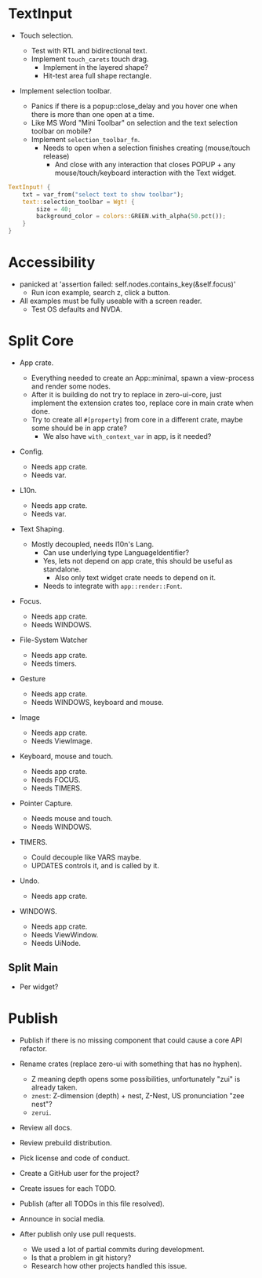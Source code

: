 # TextInput

* Touch selection.
    - Test with RTL and bidirectional text.
    - Implement `touch_carets` touch drag.
        - Implement in the layered shape?
        - Hit-test area full shape rectangle.

* Implement selection toolbar.
    - Panics if there is a popup::close_delay and you hover one when there is more than one open at a time.
    - Like MS Word "Mini Toolbar" on selection and the text selection toolbar on mobile?
    - Implement `selection_toolbar_fn`.
        - Needs to open when a selection finishes creating (mouse/touch release)
            - And close with any interaction that closes POPUP + any mouse/touch/keyboard interaction with the Text widget.
```rust
TextInput! {
    txt = var_from("select text to show toolbar");
    text::selection_toolbar = Wgt! {
        size = 40;
        background_color = colors::GREEN.with_alpha(50.pct());
    }
}
```

# Accessibility

*  panicked at 'assertion failed: self.nodes.contains_key(&self.focus)'
    - Run icon example, search z, click a button.
* All examples must be fully useable with a screen reader.
    - Test OS defaults and NVDA.

# Split Core

* App crate.
    - Everything needed to create an App::minimal, spawn a view-process and render some nodes.
    - After it is building do not try to replace in zero-ui-core, just implement the extension
      crates too, replace core in main crate when done.
    - Try to create all `#[property]` from core in a different crate, maybe some should be in app crate?
        - We also have `with_context_var` in app, is it needed?

* Config.
    - Needs app crate.
    - Needs var.

* L10n.
    - Needs app crate.
    - Needs var.

* Text Shaping.
    - Mostly decoupled, needs l10n's Lang.
        - Can use underlying type LanguageIdentifier?
        - Yes, lets not depend on app crate, this should be useful as standalone.
            - Also only text widget crate needs to depend on it.
        - Needs to integrate with `app::render::Font`.

* Focus.
    - Needs app crate.
    - Needs WINDOWS.

- File-System Watcher
    - Needs app crate.
    - Needs timers.

- Gesture
    - Needs app crate.
    - Needs WINDOWS, keyboard and mouse.

- Image
    - Needs app crate.
    - Needs ViewImage.

- Keyboard, mouse and touch.
    - Needs app crate.
    - Needs FOCUS.
    - Needs TIMERS.

- Pointer Capture.
    - Needs mouse and touch.
    - Needs WINDOWS.

- TIMERS.
    - Could decouple like VARS maybe.
    - UPDATES controls it, and is called by it.

- Undo.
    - Needs app crate.

- WINDOWS.
    - Needs app crate.
    - Needs ViewWindow.
    - Needs UiNode.

## Split Main

* Per widget?

# Publish

* Publish if there is no missing component that could cause a core API refactor.

* Rename crates (replace zero-ui with something that has no hyphen). 
    - Z meaning depth opens some possibilities, unfortunately "zui" is already taken.
    - `znest`: Z-dimension (depth) + nest, Z-Nest, US pronunciation "zee nest"? 
    - `zerui`.

* Review all docs.
* Review prebuild distribution.
* Pick license and code of conduct.
* Create a GitHub user for the project?
* Create issues for each TODO.

* Publish (after all TODOs in this file resolved).
* Announce in social media.

* After publish only use pull requests.
    - We used a lot of partial commits during development.
    - Is that a problem in git history?
    - Research how other projects handled this issue.